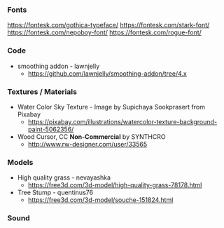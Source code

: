 ### Fonts
https://fontesk.com/gothica-typeface/
https://fontesk.com/stark-font/
https://fontesk.com/nepoboy-font/
https://fontesk.com/rogue-font/

### Code
- smoothing addon - lawnjelly
	- https://github.com/lawnjelly/smoothing-addon/tree/4.x

### Textures / Materials
- Water Color Sky Texture - Image by Supichaya Sookprasert from Pixabay
  - https://pixabay.com/illustrations/watercolor-texture-background-paint-5062356/
- Wood Cursor, CC **Non-Commercial** by SYNTHCRO
  - http://www.rw-designer.com/user/33565

### Models
- High quality grass - nevayashka
  - https://free3d.com/3d-model/high-quality-grass-78178.html
- Tree Stump - quentinus76
  - https://free3d.com/3d-model/souche-151824.html
### Sound
